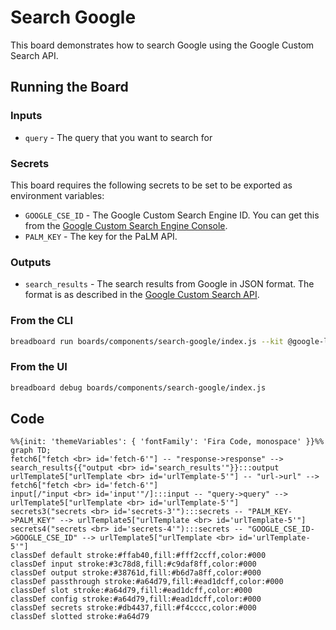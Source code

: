 # Search Google

This board demonstrates how to search Google using the Google Custom Search API.

## Running the Board

### Inputs

- `query` - The query that you want to search for

### Secrets

This board requires the following secrets to be set to be exported as environment variables:

- `GOOGLE_CSE_ID` - The Google Custom Search Engine ID. You can get this from the [Google Custom Search Engine Console](https://cse.google.com/cse/all).
- `PALM_KEY` - The key for the PaLM API.

### Outputs

- `search_results` - The search results from Google in JSON format. The format is as described in the [Google Custom Search API](https://developers.google.com/custom-search/v1/reference/rest/v1/Search).

### From the CLI

```bash
breadboard run boards/components/search-google/index.js --kit @google-labs/llm-starter -i "{\"query\":\"Testing\"}"
```

### From the UI

```bash
breadboard debug boards/components/search-google/index.js
```

## Code

```mermaid
%%{init: 'themeVariables': { 'fontFamily': 'Fira Code, monospace' }}%%
graph TD;
fetch6["fetch <br> id='fetch-6'"] -- "response->response" --> search_results{{"output <br> id='search_results'"}}:::output
urlTemplate5["urlTemplate <br> id='urlTemplate-5'"] -- "url->url" --> fetch6["fetch <br> id='fetch-6'"]
input[/"input <br> id='input'"/]:::input -- "query->query" --> urlTemplate5["urlTemplate <br> id='urlTemplate-5'"]
secrets3("secrets <br> id='secrets-3'"):::secrets -- "PALM_KEY->PALM_KEY" --> urlTemplate5["urlTemplate <br> id='urlTemplate-5'"]
secrets4("secrets <br> id='secrets-4'"):::secrets -- "GOOGLE_CSE_ID->GOOGLE_CSE_ID" --> urlTemplate5["urlTemplate <br> id='urlTemplate-5'"]
classDef default stroke:#ffab40,fill:#fff2ccff,color:#000
classDef input stroke:#3c78d8,fill:#c9daf8ff,color:#000
classDef output stroke:#38761d,fill:#b6d7a8ff,color:#000
classDef passthrough stroke:#a64d79,fill:#ead1dcff,color:#000
classDef slot stroke:#a64d79,fill:#ead1dcff,color:#000
classDef config stroke:#a64d79,fill:#ead1dcff,color:#000
classDef secrets stroke:#db4437,fill:#f4cccc,color:#000
classDef slotted stroke:#a64d79
```
